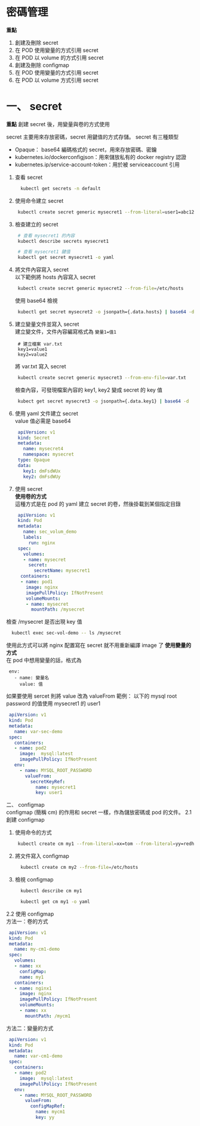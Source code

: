 # 密碼管理
**重點**
1. 創建及刪除 secret
2. 在 POD 使用變量的方式引用 secret
3. 在 POD 以 volume 的方式引用 secret
4. 創建及刪除 configmap
5. 在 POD 使用變量的方式引用 secret
6. 在 POD 以 volume 方式引用 secret

# 一、 secret

**重點** 創建 secret 後，用變量與卷的方式使用

secret 主要用來存放密碼，secret 用鍵值的方式存儲。 secret 有三種類型
* Opaque： base64 編碼格式的 secret，用來存放密碼、密鑰
* kubernetes.io/dockerconfigjson：用來儲放私有的 docker registry 認證
* kubernetes.ip/service-account-token：用於被 serviceaccount 引用
1. 查看 secret
   ```bash
     kubectl get secrets -n default
   ```
2. 使用命令建立 secret
   ```bash
    kubectl create secret generic mysecret1 --from-literal=user1=abc1234
   ```
3. 檢查建立的 secret
   ```bash
    # 查看 mysecret1 的內容
    kubectl describe secrets mysecret1

    # 查看 mysecret1 鍵值
    kubectl get secret mysecret1 -o yaml
   ```
4. 將文件內容寫入 secret  
以下範例將 hosts 內容寫入 secret
   ```bash
    kubectl create secret generic mysecret2 --from-file=/etc/hosts
   ```
   使用 base64 檢視
   ```bash
    kubectl get secret mysecret2 -o jsonpath={.data.hosts} | base64 -d
   ```
5. 建立變量文件並寫入 secret  
建立變文件，文件內容編寫格式為 `變量1=值1`
   ```
    # 建立檔案 var.txt
    key1=value1
    key2=value2
   ```
   將 var.txt 寫入 secret
   ```bash
    kubectl create secret generic mysecret3 --from-env-file=var.txt
   ```
   檢查內容，可發現檔案內容的 key1, key2 變成 secret 的 key 值
   ```bash
    kubect get secret mysecret3 -o jsonpath={.data.key1} | base64 -d
   ```
6. 使用 yaml 文件建立 secret  
value 值必需是 base64
   ```yaml
    apiVersion: v1
    kind: Secret
    metadata:
      name: mysecret4
      namespace: mysecret
    type: Opaque
    data:
      key1: dmFsdWUx
      key2: dmFsdWUy
   ```
7. 使用 secret  
**使用卷的方式**  
這種方式是在 pod 的 yaml 建立 secret 的卷，然後掛載到某個指定目錄
   ```yaml
    apiVersion: v1
    kind: Pod
    metadata:
      name: sec_volum_demo
      labels:
        run: nginx
    spec:
      volumes:
      - name: mysecret
        secret:
          secretName: mysecret1
     containers:
     - name: pod1
       image: nginx
       imagePullPolicy: IfNotPresent
       volumeMounts:
       - name: mysecret
         mountPath: /mysecret
   ```
檢查 /mysecret 是否出現 key 值
   ```bash
     kubectl exec sec-vol-demo -- ls /mysecret
   ```
使用此方式可以將 nginx 配置寫在 secret 就不用重新編譯 image 了
**使用變量的方式**  
在 pod 中想用變量的話，格式為
   ```
    env:
      - name: 變量名
        value: 值
   ```
如果要使用 sercet 則將 value 改為 valueFrom
範例： 以下的 mysql root password 的值使用 mysecret1 的 user1
   ```yaml
    apiVersion: v1
    kind: Pod
    metadata:
      name: var-sec-demo
    spec:
      containers:
      - name: pod2
        image:  mysql:latest
        imagePullPolicy: IfNotPresent
      env:
        - name: MYSQL_ROOT_PASSWORD
          valueFrom:
            secretKeyRef:
              name: mysecret1
              key: user1
   ```

二、 configmap  
configmap (簡稱 cm) 的作用和 secret 一樣，作為儲放密碼或 pod 的文件。
2.1 創建 configmap  
1. 使用命令的方式
   ```bash
    kubectl create cm my1 --from-literal=xx=tom --from-literal=yy=redhat
   ```
2. 將文件寫入 configmap
   ```bash
     kubectl create cm my2 --from-file=/etc/hosts
   ```
3. 檢視 configmap
   ```bash
     kubectl describe cm my1

     kubectl get cm my1 -o yaml
   ```
2.2 使用 configmap  
方法一：卷的方式  
   ```yaml
    apiVersion: v1
    kind: Pod
    metadata:
      name: my-cm1-demo
    spec:
      volumes:
      - name: xx
        configMap:
        name: my1
      containers:
      - name: nginx1
        image: nginx
        imagePullPolicy: IfNotPresent
        volumeMounts:
        - name: xx
          mountPath: /mycm1   
   ```
方法二：變量的方式  
   ```yaml
    apiVersion: v1
    kind: Pod
    metadata:
      name: var-cm1-demo
    spec:
      containers:
      - name: pod2
        image:  mysql:latest
        imagePullPolicy: IfNotPresent
      env:
        - name: MYSQL_ROOT_PASSWORD
          valueFrom:
            configMapRef:
              name: mycm1
              key: yy
   ```